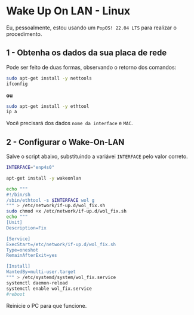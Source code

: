 # Wake Up On LAN - Linux

Eu, pessoalmente, estou usando um `PopOS! 22.04 LTS` para realizar o procedimento.

## 1 - Obtenha os dados da sua placa de rede

Pode ser feito de duas formas, observando o retorno dos comandos:
 
```sh
sudo apt-get install -y nettools
ifconfig
```
**ou**
 
```sh
sudo apt-get install -y ethtool
ip a
```

Você precisará dos dados `nome da interface` e `MAC`.

 
## 2 - Configurar o Wake-On-LAN
 
Salve o script abaixo, substituindo a variávei `INTERFACE` pelo valor correto.

```sh
INTERFACE="enp4s0"

apt-get install -y wakeonlan

echo """
#!/bin/sh
/sbin/ethtool -s $INTERFACE wol g
""" > /etc/network/if-up.d/wol_fix.sh
sudo chmod +x /etc/network/if-up.d/wol_fix.sh
echo """
[Unit]
Description=Fix

[Service]
ExecStart=/etc/network/if-up.d/wol_fix.sh
Type=oneshot
RemainAfterExit=yes

[Install]
WantedBy=multi-user.target
""" > /etc/systemd/system/wol_fix.service
systemctl daemon-reload
systemctl enable wol_fix.service
#reboot
```

Reinicie o PC para que funcione.
